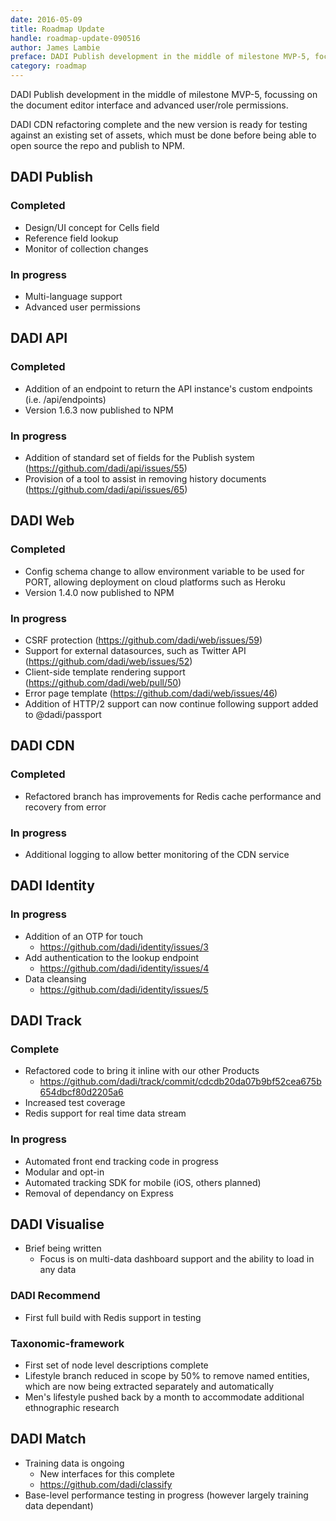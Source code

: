 ```yaml
---
date: 2016-05-09
title: Roadmap Update
handle: roadmap-update-090516
author: James Lambie
preface: DADI Publish development in the middle of milestone MVP-5, focussing on the document editor interface and advanced user/role permissions.
category: roadmap
---
```


DADI Publish development in the middle of milestone MVP-5, focussing on the document editor interface and advanced user/role permissions.

DADI CDN refactoring complete and the new version is ready for testing against
an existing set of assets, which must be done before being able to open source
the repo and publish to NPM.

## DADI Publish

### Completed

* Design/UI concept for Cells field
* Reference field lookup
* Monitor of collection changes

### In progress

* Multi-language support
* Advanced user permissions

## DADI API

### Completed

* Addition of an endpoint to return the API instance's custom endpoints (i.e. /api/endpoints)
* Version 1.6.3 now published to NPM

### In progress

* Addition of standard set of fields for the Publish system (https://github.com/dadi/api/issues/55)
* Provision of a tool to assist in removing history documents (https://github.com/dadi/api/issues/65)

## DADI Web

### Completed

* Config schema change to allow environment variable to be used for PORT, allowing deployment on
cloud platforms such as Heroku
* Version 1.4.0 now published to NPM

### In progress

* CSRF protection (https://github.com/dadi/web/issues/59)
* Support for external datasources, such as Twitter API (https://github.com/dadi/web/issues/52)
* Client-side template rendering support (https://github.com/dadi/web/pull/50)
* Error page template (https://github.com/dadi/web/issues/46)
* Addition of HTTP/2 support can now continue following support added to @dadi/passport

## DADI CDN

### Completed

* Refactored branch has improvements for Redis cache performance and recovery from error

### In progress

* Additional logging to allow better monitoring of the CDN service

## DADI Identity

### In progress

* Addition of an OTP for touch
	* https://github.com/dadi/identity/issues/3
* Add authentication to the lookup endpoint
	* https://github.com/dadi/identity/issues/4
* Data cleansing
	* https://github.com/dadi/identity/issues/5

## DADI Track

### Complete

* Refactored code to bring it inline with our other Products
	* https://github.com/dadi/track/commit/cdcdb20da07b9bf52cea675b654dbcf80d2205a6
* Increased test coverage
* Redis support for real time data stream

### In progress

* Automated front end tracking code in progress
* Modular and opt-in
* Automated tracking SDK for mobile (iOS, others planned)
* Removal of dependancy on Express

## DADI Visualise

* Brief being written
	* Focus is on multi-data dashboard support and the ability to load in any data

### DADI Recommend

* First full build with Redis support in testing

### Taxonomic-framework

* First set of node level descriptions complete
* Lifestyle branch reduced in scope by 50% to remove named entities, which are now being extracted separately and automatically
* Men's lifestyle pushed back by a month to accommodate additional ethnographic research

## DADI Match

* Training data is ongoing
	* New interfaces for this complete
	* https://github.com/dadi/classify
* Base-level performance testing in progress (however largely training data dependant)
